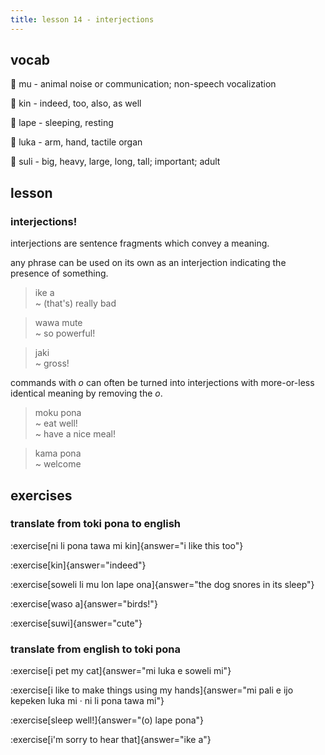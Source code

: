 ```yaml
---
title: lesson 14 - interjections
---
```

## vocab
󱤹 mu - animal noise or communication; non-speech vocalization

󱥹 kin - indeed, too, also, as well

󱤢 lape - sleeping, resting

󱤭 luka - arm, hand, tactile organ

󱥣 suli - big, heavy, large, long, tall; important; adult

## lesson
### interjections!
interjections are sentence fragments which convey a meaning.

any phrase can be used on its own as an interjection indicating the presence of something.

> ike a \
> ~ (that's) really bad

> wawa mute \
> ~ so powerful!

> jaki \
> ~ gross!

commands with *o* can often be turned into interjections with more-or-less identical meaning by removing the *o*.

> moku pona \
> ~ eat well! \
> ~ have a nice meal!

> kama pona \
> ~ welcome

## exercises
### translate from toki pona to english
:exercise[ni li pona tawa mi kin]{answer="i like this too"}

:exercise[kin]{answer="indeed"}

:exercise[soweli li mu lon lape ona]{answer="the dog snores in its sleep"}

:exercise[waso a]{answer="birds!"}

:exercise[suwi]{answer="cute"}

### translate from english to toki pona
:exercise[i pet my cat]{answer="mi luka e soweli mi"}

:exercise[i like to make things using my hands]{answer="mi pali e ijo kepeken luka mi · ni li pona tawa mi"}

:exercise[sleep well!]{answer="(o) lape pona"}

:exercise[i'm sorry to hear that]{answer="ike a"}
